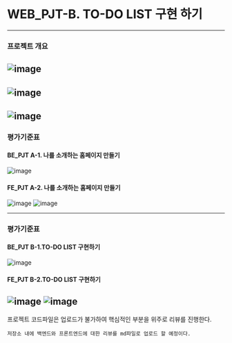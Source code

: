 # WEB_PJT-B. TO-DO LIST 구현 하기
-----------------------------------
### 프로젝트 개요
![image](https://user-images.githubusercontent.com/58721320/106116561-622bef80-6195-11eb-80a6-875a76ad86c4.png)
----------------------------------------------------
![image](https://user-images.githubusercontent.com/58721320/106116613-74a62900-6195-11eb-8fe7-71e634d0cfe9.png)
----------------------------------------------------
![image](https://user-images.githubusercontent.com/58721320/106116676-87206280-6195-11eb-9b5a-6e4fae2a5252.png)
----------------------------------------------------
### 평가기준표

#### BE_PJT A-1. 나를 소개하는 홈페이지 만들기

![image](https://user-images.githubusercontent.com/58721320/105573176-0c270880-5d9f-11eb-9fdd-c85adb18e54e.png)

#### FE_PJT A-2. 나를 소개하는 홈페이지 만들기

![image](https://user-images.githubusercontent.com/58721320/105573207-3a0c4d00-5d9f-11eb-9e5c-bb84d72f31cd.png)
![image](https://user-images.githubusercontent.com/58721320/105573211-42fd1e80-5d9f-11eb-8b38-52bc53a07744.png)

------------------------------------
### 평가기준표

#### BE_PJT B-1.TO-DO LIST 구현하기

![image](https://user-images.githubusercontent.com/58721320/106117103-0877f500-6196-11eb-93a0-49e8248116a5.png)

#### FE_PJT B-2.TO-DO LIST 구현하기

![image](https://user-images.githubusercontent.com/58721320/106117170-188fd480-6196-11eb-86b2-abca23e8a9e8.png)
![image](https://user-images.githubusercontent.com/58721320/106117198-1f1e4c00-6196-11eb-8270-382c5804cbf1.png)
--------------------------------------------------------

프로젝트 코드파일은 업로드가 불가하여 핵심적인 부분을 위주로 리뷰를 진행한다.

` 저장소 내에 백엔드와 프론트엔드에 대한 리뷰를 md파일로 업로드 할 예정이다. `
